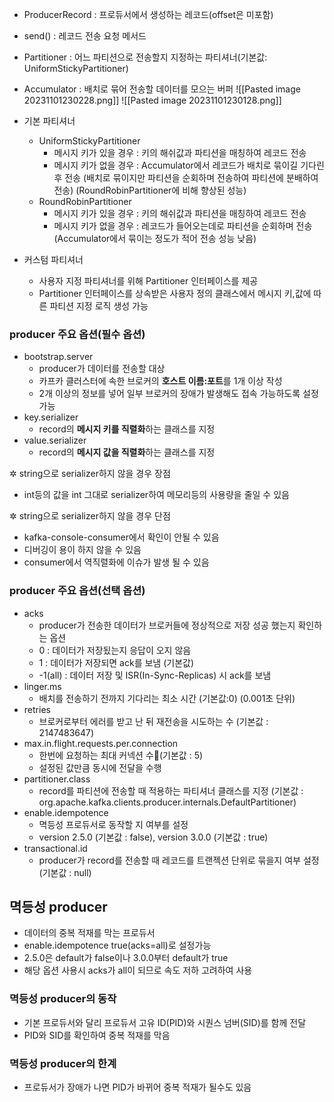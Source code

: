 
- ProducerRecord : 프로듀서에서 생성하는 레코드(offset은 미포함)
- send() : 레코드 전송 요청 메서드
- Partitioner : 어느 파티션으로 전송할지 지정하는 파티셔너(기본값: UniformStickyPartitioner)
- Accumulator : 배치로 묶어 전송할 데이터를 모으는 버퍼
![[Pasted image 20231101230228.png]]
![[Pasted image 20231101230128.png]]

- 기본 파티셔너
	- UniformStickyPartitioner
		- 메시지 키가 있을 경우 : 키의 해쉬값과 파티션을 매칭하여 레코드 전송
		- 메시지 키가 없을 경우 : Accumulator에서 레코드가 배치로 묶이길 기다린후 전송
		(배치로 묶이지만 파티션을 순회하며 전송하여 파티션에 분배하여 전송)
		 (RoundRobinPartitioner에 비해 향상된 성능)
	- RoundRobinPartitioner
		- 메시지 키가 있을 경우 : 키의 해쉬값과 파티션을 매칭하여 레코드 전송
		- 메시지 키가 없을 경우 : 레코드가 들어오는데로 파티션을 순회하며 전송
	                   (Accumulator에서 묶이는 정도가 적어 전송 성능 낮음)

- 커스텀 파티셔너
	- 사용자 지정 파티셔너를 위해 Partitioner 인터페이스를 제공 
	- Partitioner 인터페이스를 상속받은 사용자 정의 클래스에서 메시지 키,값에 따른 파티션 지정 로직 생성 가능


### producer 주요 옵션(필수 옵션)
- bootstrap.server
	- producer가 데이터를 전송할 대상
	- 카프카 클러스터에 속한 브로커의 **호스트 이름:포트**를 1개 이상 작성
	- 2개 이상의 정보를 넣어 일부 브로커의 장애가 발생해도 접속 가능하도록 설정 가능  
- key.serializer
	- record의 **메시지 키를 직렬화**하는 클래스를 지정
- value.serializer
	- record의 **메시지 값을 직렬화**하는 클래스를 지정

✲ string으로 serializer하지 않을 경우 장점
- int등의 값을 int 그대로 serializer하여 메모리등의 사용량을 줄일 수 있음

✲ string으로 serializer하지 않을 경우 단점
- kafka-console-consumer에서 확인이 안될 수 있음
- 디버깅이 용이 하지 않을 수 있음
- consumer에서 역직렬화에 이슈가 발생 될 수 있음

### producer 주요 옵션(선택 옵션)
- acks 
	- producer가 전송한 데이터가 브로커들에 정상적으로 저장 성공 했는지 확인하는 옵션
	- 0 : 데이터가 저장됬는지 응답이 오지 않음
	- 1 : 데이터가 저장되면 ack를 보냄 (기본값)
	- -1(all) : 데이터 저장 및 ISR(In-Sync-Replicas) 시 ack를 보냄
- linger.ms
	- 배치를 전송하기 전까지 기다리는 최소 시간 (기본값:0) (0.001초 단위)
- retries
	- 브로커로부터 에러를 받고 난 뒤 재전송을 시도하는 수 (기본값 : 2147483647)
- max.in.flight.requests.per.connection
	- 한번에 요청하는 최대 커넥션 수(기본값 : 5)
	- 설정된 값만큼 동시에 전달을 수행
- partitioner.class
	- record를 파티션에 전송할 때 적용하는 파티셔너 클래스를 지정
          (기본값 : org.apache.kafka.clients.producer.internals.DefaultPartitioner)
- enable.idempotence 
	- 멱등성 프로듀서로 동작할 지 여부를 설정 
	- version 2.5.0 (기본값 : false), version 3.0.0 (기본값 : true)
- transactional.id
	- producer가 record를 전송할 때 레코드를 트랜젝션 단위로 묶을지 여부 설정
          (기본값 : null)


## 멱등성 producer
- 데이터의 중복 적재를 막는 프로듀서
- enable.idempotence true(acks=all)로 설정가능
- 2.5.0은 default가 false이나 3.0.0부터 default가 true
- 해당 옵션 사용시 acks가 all이 되므로 속도 저하 고려하여 사용 

### 멱등성 producer의 동작
- 기본 프로듀서와 달리 프로듀서 고유 ID(PID)와 시퀀스 넘버(SID)를 함께 전달
- PID와 SID를 확인하여 중복 적재를 막음

### 멱등성 producer의 한계
- 프로듀서가 장애가 나면 PID가 바뀌어 중복 적재가 될수도 있음 